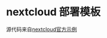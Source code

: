 # nextcloud 部署模板

源代码来自[nextcloud官方示例](https://github.com/nextcloud/docker/tree/master/.examples/docker-compose/with-nginx-proxy/mariadb/apache)